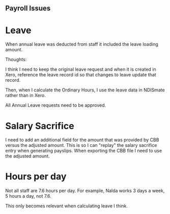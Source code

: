 ## Payroll Issues

# Leave

When annual leave was deducted from staff it included the leave loading amount.

Thoughts:

I think I need to keep the original leave request and when it is created in 
Xero, reference the leave record id so that changes to leave update that record.

Then, when I calculate the Ordinary Hours, I use the leave data in NDISmate
rather than in Xero.

All Annual Leave requests need to be approved.

# Salary Sacrifice

I need to add an additional field for the amount that was provided by CBB versus
the adjusted amount.  This is so I can "replay" the salary sacrifice entry when 
generating payslips.  When exporting the CBB file I need to use the adjusted 
amount.

# Hours per day

Not all staff are 7.6 hours per day.  For example, Nalda works 3 days a week,
5 hours a day, not 7.6.

This only becomes relevant when calculating leave I think.

